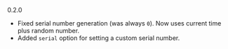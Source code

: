 0.2.0

- Fixed serial number generation (was always `0`).  Now uses current time plus random number.
- Added `serial` option for setting a custom serial number.

